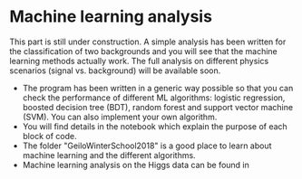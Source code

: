 # Machine learning analysis

This part is still under construction. A simple analysis has been written for the classification of two backgrounds and you will see that the machine learning methods actually work. The full analysis on different physics scenarios (signal vs. background) will be available soon.

- The program has been written in a generic way possible so that you can check the performance of different ML algorithms: logistic regression, boosted decision tree (BDT), random forest and support vector machine (SVM). You can also implement your own algorithm.
- You will find details in the notebook which explain the purpose of each block of code.
- The folder "GeiloWinterSchool2018" is a good place to learn about machine learning and the different algorithms.
- Machine learning analysis on the Higgs data can be found in 